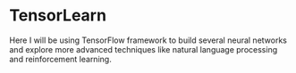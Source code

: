 # TensorLearn
Here I will be using TensorFlow framework to build several neural networks and explore more advanced techniques like natural language processing and reinforcement learning.
